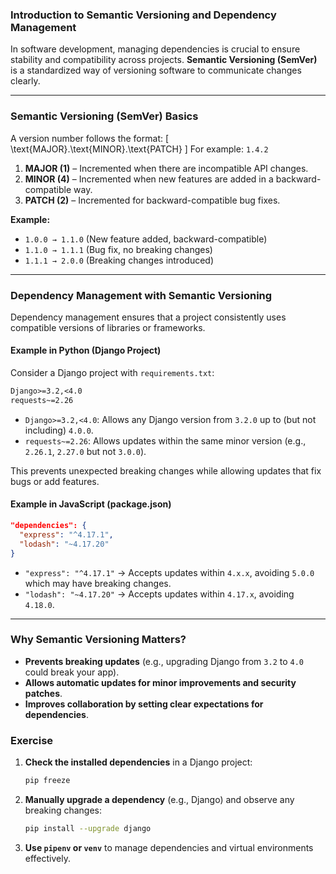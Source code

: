 ### **Introduction to Semantic Versioning and Dependency Management**

In software development, managing dependencies is crucial to ensure stability and compatibility across projects. **Semantic Versioning (SemVer)** is a standardized way of versioning software to communicate changes clearly.

---

### **Semantic Versioning (SemVer) Basics**
A version number follows the format:
\[
\text{MAJOR}.\text{MINOR}.\text{PATCH}
\]
For example: `1.4.2`

1. **MAJOR (1)** – Incremented when there are incompatible API changes.
2. **MINOR (4)** – Incremented when new features are added in a backward-compatible way.
3. **PATCH (2)** – Incremented for backward-compatible bug fixes.

**Example:**
- `1.0.0 → 1.1.0` (New feature added, backward-compatible)
- `1.1.0 → 1.1.1` (Bug fix, no breaking changes)
- `1.1.1 → 2.0.0` (Breaking changes introduced)

---

### **Dependency Management with Semantic Versioning**
Dependency management ensures that a project consistently uses compatible versions of libraries or frameworks.

#### **Example in Python (Django Project)**
Consider a Django project with `requirements.txt`:
```txt
Django>=3.2,<4.0
requests~=2.26
```
- `Django>=3.2,<4.0`: Allows any Django version from `3.2.0` up to (but not including) `4.0.0`.
- `requests~=2.26`: Allows updates within the same minor version (e.g., `2.26.1`, `2.27.0` but not `3.0.0`).

This prevents unexpected breaking changes while allowing updates that fix bugs or add features.

#### **Example in JavaScript (package.json)**
```json
"dependencies": {
  "express": "^4.17.1",
  "lodash": "~4.17.20"
}
```
- `"express": "^4.17.1"` → Accepts updates within `4.x.x`, avoiding `5.0.0` which may have breaking changes.
- `"lodash": "~4.17.20"` → Accepts updates within `4.17.x`, avoiding `4.18.0`.

---

### **Why Semantic Versioning Matters?**
- **Prevents breaking updates** (e.g., upgrading Django from `3.2` to `4.0` could break your app).
- **Allows automatic updates for minor improvements and security patches**.
- **Improves collaboration by setting clear expectations for dependencies**.

### **Exercise**
1. **Check the installed dependencies** in a Django project:
   ```sh
   pip freeze
   ```
2. **Manually upgrade a dependency** (e.g., Django) and observe any breaking changes:
   ```sh
   pip install --upgrade django
   ```
3. **Use `pipenv` or `venv`** to manage dependencies and virtual environments effectively.
